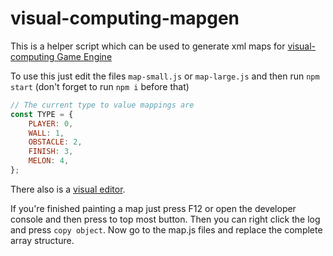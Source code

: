 # visual-computing-mapgen

This is a helper script which can be used to generate xml maps for [visual-computing Game Engine](https://github.com/TKSpectro/visual-computing-22)

To use this just edit the files `map-small.js` or `map-large.js` and then run `npm start` (don't forget to run `npm i` before that)

```js
// The current type to value mappings are
const TYPE = {
    PLAYER: 0,
    WALL: 1,
    OBSTACLE: 2,
    FINISH: 3,
    MELON: 4,
};
```

There also is a [visual editor](https://codepen.io/tkspectro/full/YzJxNvY).

If you're finished painting a map just press F12 or open the developer console and then press to top most button. Then you can right click the log and press `copy object`. Now go to the map.js files and replace the complete array structure.
